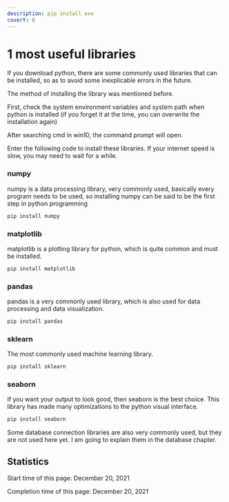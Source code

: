 ```yaml
---
description: pip install xxx
coverY: 0
---
```


# 1 most useful libraries

If you download python, there are some commonly used libraries that can be installed, so as to avoid some inexplicable errors in the future.

The method of installing the library was mentioned before.&#x20;

First, check the system environment variables and system path when python is installed (if you forget it at the time, you can overwrite the installation again)

After searching cmd in win10, the command prompt will open.

Enter the following code to install these libraries. If your internet speed is slow, you may need to wait for a while.

### numpy

numpy is a data processing library, very commonly used, basically every program needs to be used, so installing numpy can be said to be the first step in python programming

```bash
pip install numpy
```

### matplotlib

matplotlib is a plotting library for python, which is quite common and must be installed.

```bash
pip install matplotlib
```

### pandas

pandas is a very commonly used library, which is also used for data processing and data visualization.

```bash
pip install pandas
```

### sklearn

The most commonly used machine learning library.

```bash
pip install sklearn
```

### seaborn

If you want your output to look good, then seaborn is the best choice. This library has made many optimizations to the python visual interface.

```bash
pip install seaborn
```



Some database connection libraries are also very commonly used, but they are not used here yet. I am going to explain them in the database chapter.

## Statistics

Start time of this page: December 20, 2021

Completion time of this page: December 20, 2021
